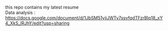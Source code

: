 this repo contains my latest resume <br>
Data analysis : https://docs.google.com/document/d/1JbSM51yiiJWTy7ssvfqdTFzrBlq18_xY4_XkS_lRJhY/edit?usp=sharing

